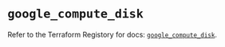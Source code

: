# `google_compute_disk`

Refer to the Terraform Registory for docs: [`google_compute_disk`](https://registry.terraform.io/providers/hashicorp/google/4.82.0/docs/resources/compute_disk).
